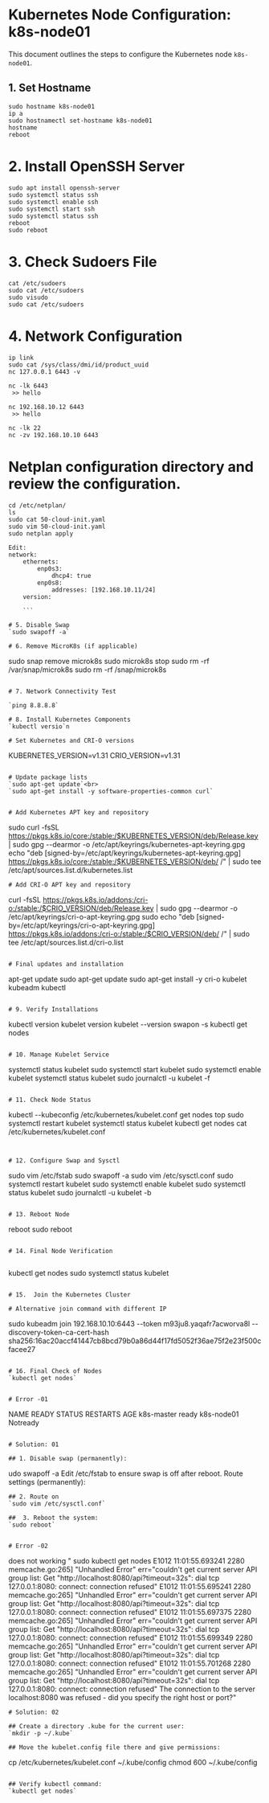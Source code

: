 # Kubernetes Node Configuration: k8s-node01

This document outlines the steps to configure the Kubernetes node `k8s-node01`.

## 1. Set Hostname

`sudo hostname k8s-node01` <br>
`ip a`<br>
`sudo hostnamectl set-hostname k8s-node01`<br>
`hostname`<br>
`reboot`<br>


# 2. Install OpenSSH Server
```
sudo apt install openssh-server
sudo systemctl status ssh
sudo systemctl enable ssh
sudo systemctl start ssh
sudo systemctl status ssh
reboot
sudo reboot
```

# 3. Check Sudoers File
```
cat /etc/sudoers
sudo cat /etc/sudoers
sudo visudo
sudo cat /etc/sudoers
```

# 4. Network Configuration
```
ip link
sudo cat /sys/class/dmi/id/product_uuid
nc 127.0.0.1 6443 -v

nc -lk 6443
 >> hello

nc 192.168.10.12 6443
 >> hello

nc -lk 22
nc -zv 192.168.10.10 6443

```
# Netplan configuration directory and review the configuration.

```
cd /etc/netplan/
ls
sudo cat 50-cloud-init.yaml
sudo vim 50-cloud-init.yaml
sudo netplan apply

Edit:
network:
    ethernets:
        enp0s3:
            dhcp4: true
        enp0s8:
            addresses: [192.168.10.11/24]
    version: 
    
    ```

# 5. Disable Swap
`sudo swapoff -a`

# 6. Remove MicroK8s (if applicable)
```
sudo snap remove microk8s
sudo microk8s stop
sudo rm -rf /var/snap/microk8s
sudo rm -rf /snap/microk8s
```

# 7. Network Connectivity Test

`ping 8.8.8.8`

# 8. Install Kubernetes Components
`kubectl versio`n

# Set Kubernetes and CRI-O versions
```
KUBERNETES_VERSION=v1.31
CRIO_VERSION=v1.31
```

# Update package lists
`sudo apt-get update`<br>
`sudo apt-get install -y software-properties-common curl`


# Add Kubernetes APT key and repository
```
sudo curl -fsSL https://pkgs.k8s.io/core:/stable:/$KUBERNETES_VERSION/deb/Release.key | sudo gpg --dearmor -o /etc/apt/keyrings/kubernetes-apt-keyring.gpg
echo "deb [signed-by=/etc/apt/keyrings/kubernetes-apt-keyring.gpg] https://pkgs.k8s.io/core:/stable:/$KUBERNETES_VERSION/deb/ /" | sudo tee /etc/apt/sources.list.d/kubernetes.list
```
# Add CRI-O APT key and repository
```
curl -fsSL https://pkgs.k8s.io/addons:/cri-o:/stable:/$CRIO_VERSION/deb/Release.key | sudo gpg --dearmor -o /etc/apt/keyrings/cri-o-apt-keyring.gpg
sudo echo "deb [signed-by=/etc/apt/keyrings/cri-o-apt-keyring.gpg] https://pkgs.k8s.io/addons:/cri-o:/stable:/$CRIO_VERSION/deb/ /" | sudo tee /etc/apt/sources.list.d/cri-o.list
```

# Final updates and installation
```
apt-get update
sudo apt-get update
sudo apt-get install -y cri-o kubelet kubeadm kubectl
```

# 9. Verify Installations
```
kubectl version
kubelet version
kubelet --version
swapon -s
kubectl get nodes
```

# 10. Manage Kubelet Service
```
systemctl status kubelet
sudo systemctl start kubelet
sudo systemctl enable kubelet
systemctl status kubelet
sudo journalctl -u kubelet -f
```

# 11. Check Node Status
```
kubectl --kubeconfig /etc/kubernetes/kubelet.conf get nodes
top
sudo systemctl restart kubelet
systemctl status kubelet
kubectl get nodes
cat /etc/kubernetes/kubelet.conf
```


# 12. Configure Swap and Sysctl

```
sudo vim /etc/fstab
sudo swapoff -a
sudo vim /etc/sysctl.conf
sudo systemctl restart kubelet
sudo systemctl enable kubelet
sudo systemctl status kubelet
sudo journalctl -u kubelet -b
```

# 13. Reboot Node
```
reboot
sudo reboot
```

# 14. Final Node Verification
    
```
kubectl get nodes
sudo systemctl status kubelet
```

# 15.  Join the Kubernetes Cluster

# Alternative join command with different IP
```
sudo kubeadm join 192.168.10.10:6443 --token m93ju8.yaqafr7acworva8l --discovery-token-ca-cert-hash sha256:16ac20accf41447cb8bcd79b0a86d44f17fd5052f36ae75f2e23f500cfacee27
```

# 16. Final Check of Nodes
`kubectl get nodes`


# Error -01
```
NAME          READY         STATUS              RESTARTS      AGE
k8s-master    ready
k8s-node01    Notready

```

# Solution: 01

## 1. Disable swap (permanently):
```
udo swapoff -a
Edit /etc/fstab to ensure swap is off after reboot.
Route settings (permanently):
```
## 2. Route on
`sudo vim /etc/sysctl.conf`

##  3. Reboot the system:
`sudo reboot`


# Error -02
```
does not working " sudo kubectl get nodes
E1012 11:01:55.693241    2280 memcache.go:265] "Unhandled Error" err="couldn't get current server API group list: Get \"http://localhost:8080/api?timeout=32s\": dial tcp 127.0.0.1:8080: connect: connection refused"
E1012 11:01:55.695241    2280 memcache.go:265] "Unhandled Error" err="couldn't get current server API group list: Get \"http://localhost:8080/api?timeout=32s\": dial tcp 127.0.0.1:8080: connect: connection refused"
E1012 11:01:55.697375    2280 memcache.go:265] "Unhandled Error" err="couldn't get current server API group list: Get \"http://localhost:8080/api?timeout=32s\": dial tcp 127.0.0.1:8080: connect: connection refused"
E1012 11:01:55.699349    2280 memcache.go:265] "Unhandled Error" err="couldn't get current server API group list: Get \"http://localhost:8080/api?timeout=32s\": dial tcp 127.0.0.1:8080: connect: connection refused"
E1012 11:01:55.701268    2280 memcache.go:265] "Unhandled Error" err="couldn't get current server API group list: Get \"http://localhost:8080/api?timeout=32s\": dial tcp 127.0.0.1:8080: connect: connection refused"
The connection to the server localhost:8080 was refused - did you specify the right host or port?"

```
# Solution: 02

## Create a directory .kube for the current user:
`mkdir -p ~/.kube`

## Move the kubelet.config file there and give permissions:
```
cp /etc/kubernetes/kubelet.conf ~/.kube/config
chmod 600 ~/.kube/config
```

## Verify kubectl command:
`kubectl get nodes`
